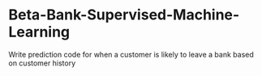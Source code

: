 # Beta-Bank-Supervised-Machine-Learning
Write prediction code for when a customer is likely to leave a bank based on customer history
